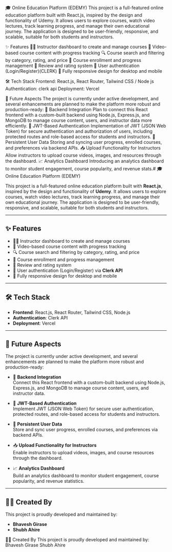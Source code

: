 🎓 Online Education Platform (EDEMY)
  This project is a full-featured online education platform built with React.js, inspired by the design and functionality of Udemy. It allows users to explore courses, watch video lectures, track learning progress, and manage their own educational journey. The application is designed to be user-friendly, responsive, and scalable, suitable for both students and instructors.

✨ Features
  🧑‍🏫 Instructor dashboard to create and manage courses
  🎥 Video-based course content with progress tracking
  🔍 Course search and filtering by category, rating, and price
  📝 Course enrollment and progress management
  💬 Review and rating system
  🔐 User authentication (Login/Register)(CLERK)
  📱 Fully responsive design for desktop and mobile

🛠️ Tech Stack
  Frontend: React.js, React Router, Tailwind CSS / Node js
  Authentication: clerk api
  Deployment: Vercel

🔮 Future Aspects
  The project is currently under active development, and several enhancements are planned to make the platform more robust and production-ready:
  🔗 Backend Integration
  Plan to connect this React frontend with a custom-built backend using Node.js, Express.js, and MongoDB to manage course content, users, and instructor data more efficiently.
  🔐 JWT-Based Authentication
  Implementation of JWT (JSON Web Token) for secure authentication and authorization of users, including protected routes and role-based access for students and instructors.
  💾 Persistent User Data
  Storing and syncing user progress, enrolled courses, and preferences via backend APIs.
  📥 Upload Functionality for Instructors
  Allow instructors to upload course videos, images, and resources through the dashboard.
  📈 Analytics Dashboard
  Introducing an analytics dashboard to monitor student engagement, course popularity, and revenue stats.# 🎓 Online Education Platform (EDEMY)

This project is a full-featured online education platform built with **React.js**, inspired by the design and functionality of **Udemy**. It allows users to explore courses, watch video lectures, track learning progress, and manage their own educational journey. The application is designed to be user-friendly, responsive, and scalable, suitable for both students and instructors.

---

## ✨ Features

- 🧑‍🏫 Instructor dashboard to create and manage courses  
- 🎥 Video-based course content with progress tracking  
- 🔍 Course search and filtering by category, rating, and price  
- 📝 Course enrollment and progress management  
- 💬 Review and rating system  
- 🔐 User authentication (Login/Register) via **Clerk API**  
- 📱 Fully responsive design for desktop and mobile  

---

## 🛠️ Tech Stack

- **Frontend**: React.js, React Router, Tailwind CSS, Node.js  
- **Authentication**: Clerk API  
- **Deployment**: Vercel  

---

## 🔮 Future Aspects

The project is currently under active development, and several enhancements are planned to make the platform more robust and production-ready:

- 🔗 **Backend Integration**  
  Connect this React frontend with a custom-built backend using Node.js, Express.js, and MongoDB to manage course content, users, and instructor data.

- 🔐 **JWT-Based Authentication**  
  Implement JWT (JSON Web Token) for secure user authentication, protected routes, and role-based access for students and instructors.

- 💾 **Persistent User Data**  
  Store and sync user progress, enrolled courses, and preferences via backend APIs.

- 📥 **Upload Functionality for Instructors**  
  Enable instructors to upload videos, images, and course resources through the dashboard.

- 📈 **Analytics Dashboard**  
  Build an analytics dashboard to monitor student engagement, course popularity, and revenue statistics.

---

## 👨‍💻 Created By

This project is proudly developed and maintained by:

- **Bhavesh Girase**  
- **Shubh Ahire**

👨‍💻 Created By
This project is proudly developed and maintained by:
 Bhavesh Girase
 Shubh Ahire


